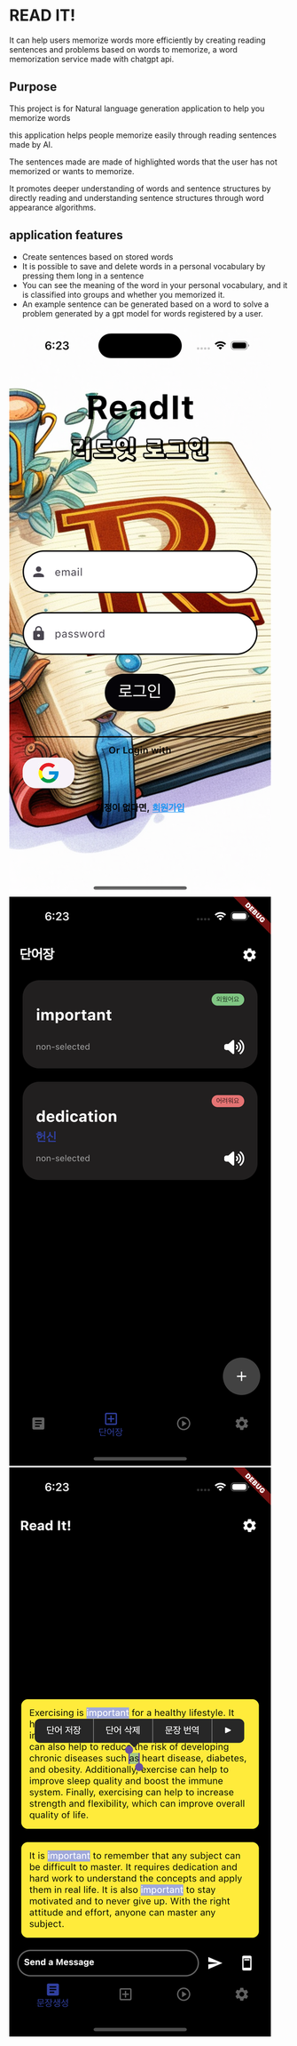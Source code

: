# READ IT!

It can help users memorize words more efficiently by creating reading sentences and problems based on words to memorize, a word memorization service made with chatgpt api.


## Purpose

This project is for Natural language generation application to help you memorize words

this application helps people memorize easily through reading sentences made by AI.


The sentences made are made of highlighted words that the user has not memorized or wants to memorize.


It promotes deeper understanding of words and sentence structures by directly reading and understanding sentence structures through word appearance algorithms.

## application features
- Create sentences based on stored words
- It is possible to save and delete words in a personal vocabulary by pressing them long in a sentence
- You can see the meaning of the word in your personal vocabulary, and it is classified into groups and whether you memorized it.
- An example sentence can be generated based on a word to solve a problem generated by a gpt model for words registered by a user.
<img src = images/login_page.png>
<img src = images/wordpad_page.png>
<img src = images/readit_page.png>
